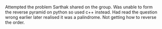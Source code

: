 Attempted the problem Sarthak shared on the group.
Was unable to form the reverse pyramid on python so used c++ instead.
Had read the question wrong earlier later realised it was a palindrome. Not getting how to reverse the order.